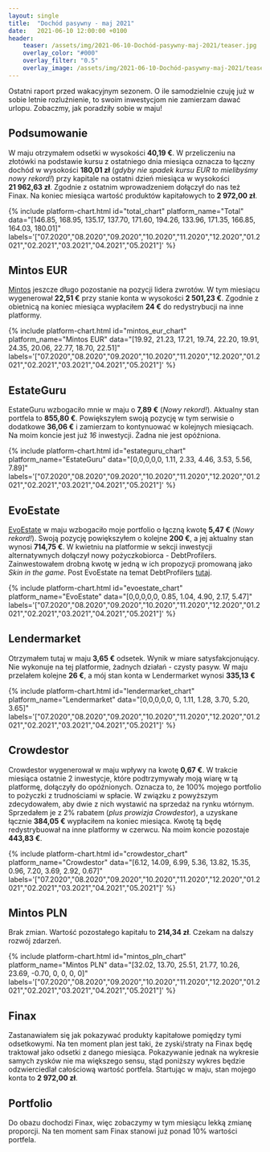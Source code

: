 ```yaml
---
layout: single
title:  "Dochód pasywny - maj 2021"
date:   2021-06-10 12:00:00 +0100
header:
    teaser: /assets/img/2021-06-10-Dochód-pasywny-maj-2021/teaser.jpg
    overlay_color: "#000"
    overlay_filter: "0.5"
    overlay_image: /assets/img/2021-06-10-Dochód-pasywny-maj-2021/teaser.jpg
---
```


Ostatni raport przed wakacyjnym sezonem. O ile samodzielnie czuję już w sobie letnie rozluźnienie, to swoim inwestycjom nie zamierzam dawać urlopu. Zobaczmy, jak poradziły sobie w maju!

## Podsumowanie

W maju otrzymałem odsetki w wysokości **40,19 €**. W przeliczeniu na złotówki na podstawie kursu z ostatniego dnia miesiąca oznacza to łączny dochód w wysokości **180,01 zł** (*gdyby nie spadek kursu EUR to mielibyśmy nowy rekord!*) przy kapitale na ostatni dzień miesiąca w wysokości **21&nbsp;962,63&nbsp;zł**. Zgodnie z ostatnim wprowadzeniem dołączył do nas też Finax. Na koniec miesiąca wartość produktów kapitałowych to **2&nbsp;972,00&nbsp;zł**.

{% include platform-chart.html id="total_chart" platform_name="Total" data="[146.85, 168.95, 135.17, 137.70, 171.60, 194.26, 133.96, 171.35, 166.85, 164.03, 180.01]" labels='["07.2020","08.2020","09.2020","10.2020","11.2020","12.2020","01.2021","02.2021","03.2021","04.2021","05.2021"]' %}

## Mintos EUR

[Mintos](https://c.trackmytarget.com?a=9h2kg7&i=t848e4&source_id=pan_pieniadz) jeszcze długo pozostanie na pozycji lidera zwrotów. W tym miesiącu wygenerował **22,51 €** przy stanie konta w wysokości **2&nbsp;501,23 €**. Zgodnie z obietnicą na koniec miesiąca wypłaciłem **24 €** do redystrybucji na inne platformy.

{% include platform-chart.html id="mintos_eur_chart" platform_name="Mintos EUR" data="[19.92, 21.23, 17.21, 19.74, 22.20, 19.91, 24.35, 20.06, 22.77, 18.70, 22.51]" labels='["07.2020","08.2020","09.2020","10.2020","11.2020","12.2020","01.2021","02.2021","03.2021","04.2021","05.2021"]' %}

<script type="text/javascript"> document.write('<a href="https://c.trackmytarget.com?a=r7z647&i=t848e4&source_id=pan_pieniadz"><img src="https://i.trackmytarget.com?a=r7z647&i=t848e4&source_id=pan_pieniadz" width="728" height="90" border="0"/></a>'); </script>

## EstateGuru

EstateGuru wzbogaciło mnie w maju o **7,89 €** (*Nowy rekord!*). Aktualny stan portfela to **855,80 €**. Powiększyłem swoją pozycję w tym serwisie o dodatkowe **36,06 €** i zamierzam to kontynuować w kolejnych miesiącach. Na moim koncie jest już *16* inwestycji. Żadna nie jest opóźniona.

{% include platform-chart.html id="estateguru_chart" platform_name="EstateGuru" data="[0,0,0,0,0, 1.11, 2.33, 4.46, 3.53, 5.56, 7.89]" labels='["07.2020","08.2020","09.2020","10.2020","11.2020","12.2020","01.2021","02.2021","03.2021","04.2021","05.2021"]' %}

<script type="text/javascript"> document.write('<a href="https://c.trackmytarget.com/i6s52f?source_id=pan_pieniadz"><img src="https://i.trackmytarget.com/i6s52f?source_id=pan_pieniadz" width="728" height="90" border="0"/></a>'); </script>

## EvoEstate

[EvoEstate](https://c.trackmytarget.com/n98tou?source_id=pan_pieniadz) w maju wzbogaciło moje portfolio o łączną kwotę **5,47 €** (*Nowy rekord!*). Swoją pozycję powiększyłem o kolejne **200 €**, a jej aktualny stan wynosi **714,75 €**. W kwietniu na platformie w sekcji inwestycji alternatywnych dołączył nowy pożyczkobiorca - DebtProfilers. Zainwestowałem drobną kwotę w jedną w ich propozycji promowaną jako *Skin in the game*. Post EvoEstate na temat DebtProfilers [tutaj](https://evoestate.com/blog/debtprofilers).

{% include platform-chart.html id="evoestate_chart" platform_name="EvoEstate" data="[0,0,0,0,0, 0.85, 1.04, 4.90, 2.17, 5.47]" labels='["07.2020","08.2020","09.2020","10.2020","11.2020","12.2020","01.2021","02.2021","03.2021","04.2021","05.2021"]' %}

## Lendermarket
 
Otrzymałem tutaj w maju **3,65 €** odsetek. Wynik w miare satysfakcjonujący. Nie wykonuje na tej platformie, żadnych działań - czysty pasyw. W maju przelałem kolejne **26 €**, a mój stan konta w Lendermarket wynosi **335,13 €**

{% include platform-chart.html id="lendermarket_chart" platform_name="Lendermarket" data="[0,0,0,0,0, 0, 1.11, 1.28, 3.70, 5.20, 3.65]" labels='["07.2020","08.2020","09.2020","10.2020","11.2020","12.2020","01.2021","02.2021","03.2021","04.2021","05.2021"]' %}

<script type="text/javascript"> document.write('<a href="https://c.trackmytarget.com/nreof9?source_id=pan_pieniadz"><img src="https://i.trackmytarget.com/nreof9?source_id=pan_pieniadz" width="728" height="90" border="0"/></a>'); </script>


## Crowdestor

Crowdestor wygenerował w maju wpływy na kwotę **0,67 €**. W trakcie miesiąca ostatnie 2 inwestycje, które podtrzymywały moją wiarę w tą platformę, dołączyły do opóźnionych. Oznacza to, że 100% mojego portfolio to pożyczki z trudnościami w spłacie. W związku z powyższym zdecydowałem, aby dwie z nich wystawić na sprzedaż na rynku wtórnym. Sprzedałem je z 2% rabatem (*plus prowizja Crowdestor*), a uzyskane łącznie **384,05 €** wypłaciłem na koniec miesiąca. Kwotę tą będę redystrybuował na inne platformy w czerwcu. Na moim koncie pozostaje **443,83 €**.

{% include platform-chart.html id="crowdestor_chart" platform_name="Crowdestor" data="[6.12, 14.09, 6.99, 5.36, 13.82, 15.35, 0.96, 7.20, 3.69, 2.92, 0.67]" labels='["07.2020","08.2020","09.2020","10.2020","11.2020","12.2020","01.2021","02.2021","03.2021","04.2021","05.2021"]' %}

<script type="text/javascript"> document.write('<a href="https://c.trackmytarget.com/kwjv5c?source_id=pan_pieniadz"><img src="https://i.trackmytarget.com/kwjv5c?source_id=pan_pieniadz" width="728" height="90" border="0"/></a>'); </script>

## Mintos PLN

Brak zmian. Wartość pozostałego kapitału to **214,34 zł**. Czekam na dalszy rozwój zdarzeń.

{% include platform-chart.html id="mintos_pln_chart" platform_name="Mintos PLN" data="[32.02, 13.70, 25.51, 21.77, 10.26, 23.69, -0.70, 0, 0, 0, 0]" labels='["07.2020","08.2020","09.2020","10.2020","11.2020","12.2020","01.2021","02.2021","03.2021","04.2021","05.2021"]' %}


## Finax

Zastanawiałem się jak pokazywać produkty kapitałowe pomiędzy tymi odsetkowymi. Na ten moment plan jest taki, że zyski/straty na Finax będę traktował jako odsetki z danego miesiąca. Pokazywanie jednak na wykresie samych zysków nie ma większego sensu, stąd poniższy wykres będzie odzwierciedlał całościową wartość portfela. Startując w maju, stan mojego konta to **2&nbsp;972,00&nbsp;zł**.

<!--
{% include platform-chart.html id="finax_chart" platform_name="Finax" data="[2972.00]" labels='["05.2021"]' %}
-->

## Portfolio

Do obazu dochodzi Finax, więc zobaczymy w tym miesiącu lekką zmianę proporcji. Na ten moment sam Finax stanowi już ponad 10% wartości portfela.

<canvas id="portfolioChart" width="400" height="250"></canvas>
<script>
var ctx = document.getElementById('portfolioChart').getContext('2d');

var labels = [
        'Mintos EUR',
        'Crowdestor',
        'Mintos PLN',
        'EvoEstate',
        'EstateGuru',
        'Lendermarket',
        'Finax'
        ];

var data = [{
            data: [
                11399, 
                2022, 
                214, 
                3257, 
                3900, 
                1527, 
                2972
                ],
            backgroundColor: [
                'rgba(255, 99, 132, 1)',
                'rgba(54, 162, 235, 1)',
                'rgba(255, 206, 86, 1)',
                'rgba(75, 192, 192, 1)',
                'rgba(153, 102, 255, 1)',
                'rgba(255, 159, 64, 1)',
                'rgba(64, 64, 64, 1)'
            ]
        }]

var options = {
    tooltips: {
        enabled: false
    },
    plugins: {
        datalabels: {
            formatter: (value, ctx) => {
                let sum = 0;
                let dataArr = ctx.chart.data.datasets[0].data;
                dataArr.map(data => {
                    sum += data;
                });
                let percentage = (value*100 / sum).toFixed(1)+"%";
                return percentage;
            },
            color: '#fff',
        }
    }
};

var myDoughnutChart = new Chart(ctx, {
    type: 'doughnut',
    data: {
        datasets: data,
        labels: labels
    },
    options: options
});
</script>